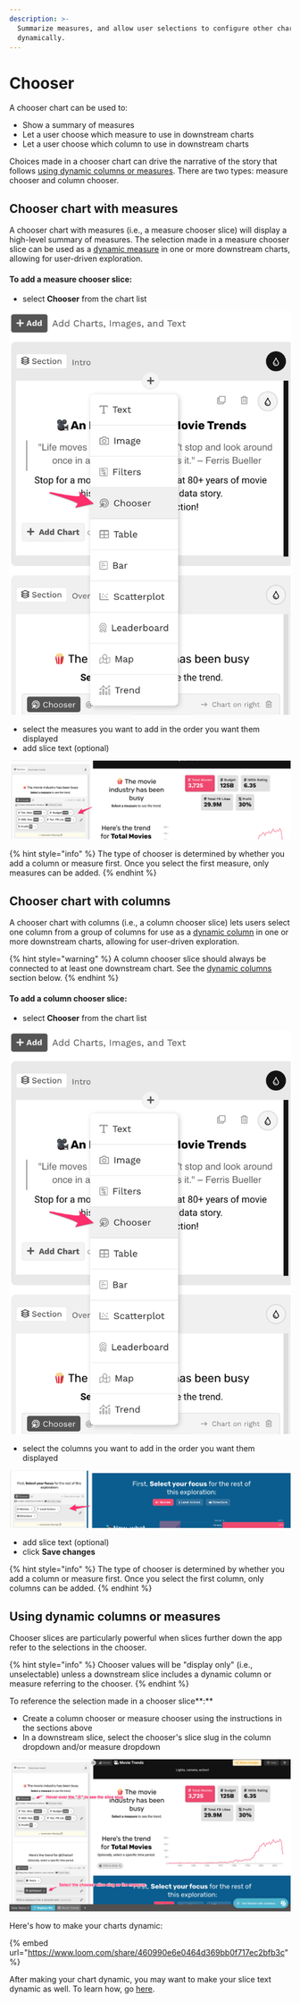```yaml
---
description: >-
  Summarize measures, and allow user selections to configure other charts
  dynamically.
---
```


# Chooser

A chooser chart can be used to:

* Show a summary of measures
* Let a user choose which measure to use in downstream charts&#x20;
* Let a user choose which column to use in downstream charts

Choices made in a chooser chart can drive the narrative of the story that follows [using dynamic columns or measures](data-card.md#using-dynamic-ingredients). There are two types: measure chooser and column chooser.

## Chooser chart with measures

A chooser chart with measures (i.e., a measure chooser slice) will display a high-level summary of  measures. The selection made in a measure chooser slice can be used as a [dynamic measure](data-card.md#using-dynamic-ingredients)  in one or more downstream charts, allowing for user-driven exploration.&#x20;

#### To add a measure chooser slice:

* select **Chooser** from the chart list

![Select Chooser from the dropdown](<../../../.gitbook/assets/image (402).png>)

* select the measures you want to add in the order you want them displayed
* add slice text (optional)

![A measure chooser slice](<../../../.gitbook/assets/image (311).png>)

{% hint style="info" %}
The type of chooser is determined by whether you add a column or measure first. Once you select the first measure, only measures can be added.&#x20;
{% endhint %}

## Chooser chart with columns

A chooser chart with columns (i.e., a column chooser slice) lets users select one column from a group of columns for use as a [dynamic column](data-card.md#using-dynamic-ingredients) in one or more downstream charts, allowing for user-driven exploration.

{% hint style="warning" %}
A column chooser slice should always be connected to at least one downstream chart. See the [dynamic columns](data-card.md#using-dynamic-columns-or-measures) section below.
{% endhint %}

#### To add a column chooser slice:

* select **Chooser** from the chart list

![Select Chooser from the dropdown](<../../../.gitbook/assets/image (374).png>)

* select the columns you want to add in the order you want them displayed

![A column chooser slice](<../../../.gitbook/assets/image (332) (1).png>)

* add slice text (optional)
* click **Save changes**

{% hint style="info" %}
The type of chooser is determined by whether you add a column or measure first. Once you select the first column, only columns can be added.&#x20;
{% endhint %}

## Using dynamic columns or measures

Chooser slices are particularly powerful when slices further down the app refer to the selections in the chooser.

{% hint style="info" %}
Chooser values will be "display only" (i.e., unselectable) unless a downstream slice includes a dynamic column or measure referring to the chooser.
{% endhint %}

To reference the selection made in a chooser slice**:**&#x20;

* Create a column chooser or measure chooser using the instructions in the sections above
* In a downstream slice, select the chooser's slice slug in the column dropdown and/or measure dropdown

![Use dynamic ingredients in your charts to make them interactive](<../../../.gitbook/assets/image (340).png>)

Here's how to make your charts dynamic:

{% embed url="https://www.loom.com/share/460990e6e0464d369bb0f717ec2bfb3c" %}

After making your chart dynamic, you may want to make your slice text dynamic as well. To learn how, go [here](../slices/dynamic-text.md).&#x20;
